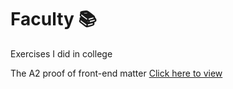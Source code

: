 # Faculty 📚
 Exercises I did in college
 <p>The A2 proof of front-end matter <a href="https://emannuelop.github.io/Faculdade/Sistemas-de-Informa%C3%A7%C3%A3o/Desenvolvimento-Front-end/Prova-A2/index.html">Click here to view</a></p>
